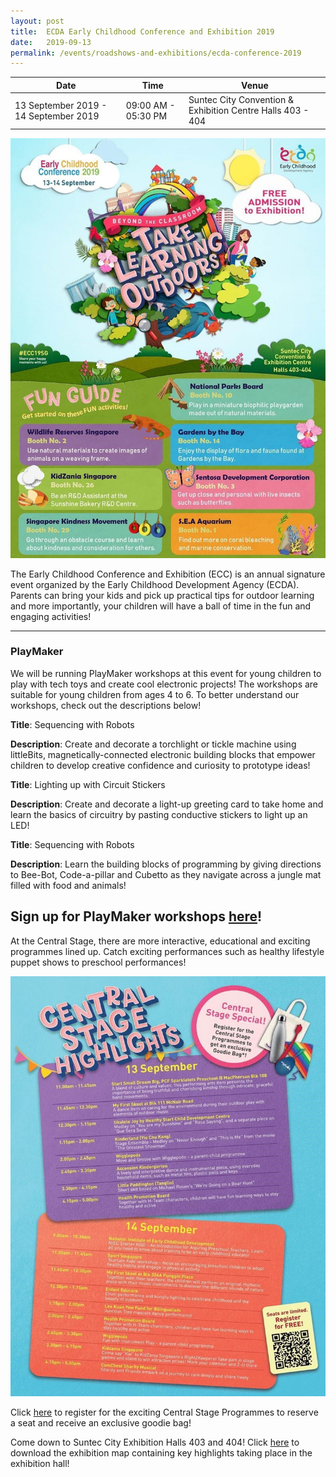 ```yaml
---
layout: post
title:  ECDA Early Childhood Conference and Exhibition 2019
date:   2019-09-13
permalink: /events/roadshows-and-exhibitions/ecda-conference-2019
---
```


| Date | Time | Venue |
|--------|---|---|
| 13 September 2019 - 14 September 2019 | 09:00 AM - 05:30 PM | Suntec City Convention & Exhibition Centre Halls 403 - 404 |

![1](/images/events/workshops-and-exhibitions/ECC2019EDM1.jpg)

The Early Childhood Conference and Exhibition (ECC) is an annual signature event organized by the Early Childhood Development Agency (ECDA). Parents can bring your kids and pick up practical tips for outdoor learning and more importantly, your children will have a ball of time in the fun and engaging activities! 

------------


### **PlayMaker**

We will be running PlayMaker workshops at this event for young children to play with tech toys and create cool electronic projects! The workshops are suitable for young children from ages 4 to 6. To better understand our workshops, check out the descriptions below!


**Title**: Sequencing with Robots

**Description**: Create and decorate a torchlight or tickle machine using littleBits, magnetically-connected electronic building blocks that empower children to develop creative confidence and curiosity to prototype ideas!

**Title**: Lighting up with Circuit Stickers 

**Description**: Create and decorate a light-up greeting card to take home and learn the basics of circuitry by pasting conductive stickers to light up an LED!

**Title**: Sequencing with Robots

**Description**: Learn the building blocks of programming by giving directions to Bee-Bot, Code-a-pillar and Cubetto as they navigate across a jungle mat filled with food and animals!

Sign up for PlayMaker workshops [here](https://form.gov.sg/5d6381a98d91260012d5cbde "here")!
------------


At the Central Stage, there are more interactive, educational and exciting programmes lined up. Catch exciting performances such as healthy lifestyle puppet shows to preschool performances!  

![2](/images/events/workshops-and-exhibitions/ECC2019EDM2.jpg)

Click [here](https://www.eccexhibition2019.sg/registration/ "here") to register for the exciting Central Stage Programmes to reserve a seat and receive an exclusive goodie bag! 

Come down to Suntec City Exhibition Halls 403 and 404! Click [here](https://www.eccexhibition2019.sg/wp-content/uploads/2019/08/ECDA2019-MAP.pdf "here") to download the exhibition map containing key highlights taking place in the exhibition hall!
                      
